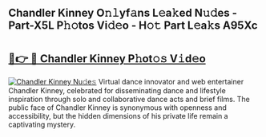 ## Chandler Kinney O𝚗𝚕yf𝚊ns L𝚎a𝚔ed N𝚞𝚍es - Part-X5L P𝚑𝚘tos Vi𝚍𝚎o - H𝚘𝚝 Part L𝚎a𝚔s A95Xc

# <h2><a href="http://kf1fqq.oniu.top/?m=Chandler+Kinney">🔗👉 🔴 Chandler Kinney P𝚑ot𝚘𝚜 V𝚒d𝚎o</a></h2>

[![Chandler Kinney Nu𝚍e𝚜](https://i.imgur.com/0qMVB7G.gif)](http://kf1fqq.oniu.top/?m=Chandler+Kinney)
Virtual dance innovator and web entertainer Chandler Kinney, celebrated for disseminating dance and lifestyle inspiration through solo and collaborative dance acts and brief films. The public face of Chandler Kinney is synonymous with openness and accessibility, but the hidden dimensions of his private life remain a captivating mystery.  
